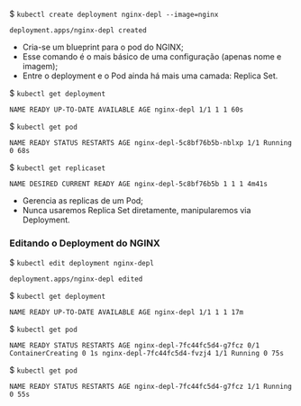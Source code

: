 $ `kubectl create deployment nginx-depl --image=nginx`

```
deployment.apps/nginx-depl created
```

-   Cria-se um blueprint para o pod do NGINX;
-   Esse comando é o mais básico de uma configuração (apenas nome e imagem);
-   Entre o deployment e o Pod ainda há mais uma camada: Replica Set.

$ `kubectl get deployment`

```
NAME READY UP-TO-DATE AVAILABLE AGE nginx-depl 1/1 1 1 60s
```

$ `kubectl get pod`

```
NAME READY STATUS RESTARTS AGE nginx-depl-5c8bf76b5b-nblxp 1/1 Running 0 68s
```

$ `kubectl get replicaset`

```
NAME DESIRED CURRENT READY AGE nginx-depl-5c8bf76b5b 1 1 1 4m41s
```

-   Gerencia as replicas de um Pod;
-   Nunca usaremos Replica Set diretamente, manipularemos via Deployment.

### Editando **o Deployment do NGINX**

$ `kubectl edit deployment nginx-depl`

```
deployment.apps/nginx-depl edited
```

$ `kubectl get deployment`

```
NAME READY UP-TO-DATE AVAILABLE AGE nginx-depl 1/1 1 1 17m
```

$ `kubectl get pod`

```
NAME READY STATUS RESTARTS AGE nginx-depl-7fc44fc5d4-g7fcz 0/1 ContainerCreating 0 1s nginx-depl-7fc44fc5d4-fvzj4 1/1 Running 0 75s
```

$ `kubectl get pod`

```
NAME READY STATUS RESTARTS AGE nginx-depl-7fc44fc5d4-g7fcz 1/1 Running 0 55s
```